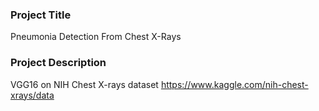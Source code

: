 ### Project Title
Pneumonia Detection From Chest X-Rays

### Project Description
VGG16 on NIH Chest X-rays dataset
https://www.kaggle.com/nih-chest-xrays/data